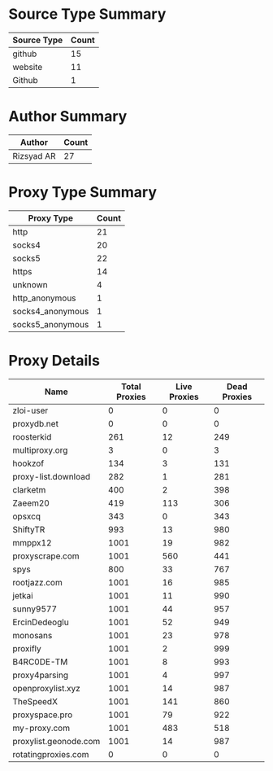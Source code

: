 # Source Type Summary

| Source Type | Count |
|-------------|-------|
| github | 15 |
| website | 11 |
| Github | 1 |


# Author Summary

| Author | Count |
|--------|-------|
| Rizsyad AR | 27 |


# Proxy Type Summary

| Proxy Type | Count |
|------------|-------|
| http | 21 |
| socks4 | 20 |
| socks5 | 22 |
| https | 14 |
| unknown | 4 |
| http_anonymous | 1 |
| socks4_anonymous | 1 |
| socks5_anonymous | 1 |


# Proxy Details

| Name | Total Proxies | Live Proxies | Dead Proxies |
|------|---------------|--------------|---------------|
| zloi-user | 0 | 0 | 0 |
| proxydb.net | 0 | 0 | 0 |
| roosterkid | 261 | 12 | 249 |
| multiproxy.org | 3 | 0 | 3 |
| hookzof | 134 | 3 | 131 |
| proxy-list.download | 282 | 1 | 281 |
| clarketm | 400 | 2 | 398 |
| Zaeem20 | 419 | 113 | 306 |
| opsxcq | 343 | 0 | 343 |
| ShiftyTR | 993 | 13 | 980 |
| mmppx12 | 1001 | 19 | 982 |
| proxyscrape.com | 1001 | 560 | 441 |
| spys | 800 | 33 | 767 |
| rootjazz.com | 1001 | 16 | 985 |
| jetkai | 1001 | 11 | 990 |
| sunny9577 | 1001 | 44 | 957 |
| ErcinDedeoglu | 1001 | 52 | 949 |
| monosans | 1001 | 23 | 978 |
| proxifly | 1001 | 2 | 999 |
| B4RC0DE-TM | 1001 | 8 | 993 |
| proxy4parsing | 1001 | 4 | 997 |
| openproxylist.xyz | 1001 | 14 | 987 |
| TheSpeedX | 1001 | 141 | 860 |
| proxyspace.pro | 1001 | 79 | 922 |
| my-proxy.com | 1001 | 483 | 518 |
| proxylist.geonode.com | 1001 | 14 | 987 |
| rotatingproxies.com | 0 | 0 | 0 |
